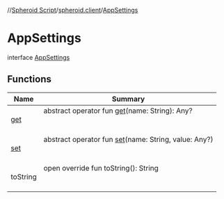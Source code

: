 //[Spheroid Script](../../index.md)/[spheroid.client](../index.md)/[AppSettings](index.md)



# AppSettings  
 interface [AppSettings](index.md)   


## Functions  
  
|  Name|  Summary| 
|---|---|
| [get](get.md)| abstract operator fun [get](get.md)(name: String): Any?  <br><br><br>
| [set](set.md)| abstract operator fun [set](set.md)(name: String, value: Any?)  <br><br><br>
| toString| open override fun toString(): String  <br><br><br>


